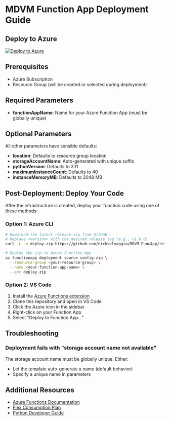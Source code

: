 # MDVM Function App Deployment Guide

## Deploy to Azure

[![Deploy to Azure](https://aka.ms/deploytoazurebutton)](https://portal.azure.com/#create/Microsoft.Template/uri/https%3A%2F%2Fraw.githubusercontent.com%2Fnickselvaggio%2FMDVM-FuncApp%2Fmain%2Fazuredeploy.json)

## Prerequisites

- Azure Subscription
- Resource Group (will be created or selected during deployment)

## Required Parameters

- **functionAppName**: Name for your Azure Function App (must be globally unique)

## Optional Parameters

All other parameters have sensible defaults:
- **location**: Defaults to resource group location
- **storageAccountName**: Auto-generated with unique suffix
- **pythonVersion**: Defaults to 3.11
- **maximumInstanceCount**: Defaults to 40
- **instanceMemoryMB**: Defaults to 2048 MB

## Post-Deployment: Deploy Your Code

After the infrastructure is created, deploy your function code using one of these methods:

### Option 1: Azure CLI

```bash
# Download the latest release zip from GitHub
# Replace <version> with the desired release tag (e.g., v1.0.0)
curl -L -o deploy.zip https://github.com/nickselvaggio/MDVM-FuncApp/releases/latest/download/mdvm-funcapp-v1.0.0.zip

# Deploy the zip to Azure Function App
az functionapp deployment source config-zip \
  --resource-group <your-resource-group> \
  --name <your-function-app-name> \
  --src deploy.zip
```

### Option 2: VS Code

1. Install the [Azure Functions extension](https://marketplace.visualstudio.com/items?itemName=ms-azuretools.vscode-azurefunctions)
2. Clone this repository and open in VS Code
3. Click the Azure icon in the sidebar
4. Right-click on your Function App
5. Select "Deploy to Function App..."

## Troubleshooting

### Deployment fails with "storage account name not available"
The storage account name must be globally unique. Either:
- Let the template auto-generate a name (default behavior)
- Specify a unique name in parameters

## Additional Resources

- [Azure Functions Documentation](https://docs.microsoft.com/azure/azure-functions/)
- [Flex Consumption Plan](https://docs.microsoft.com/azure/azure-functions/flex-consumption-plan)
- [Python Developer Guide](https://docs.microsoft.com/azure/azure-functions/functions-reference-python)
